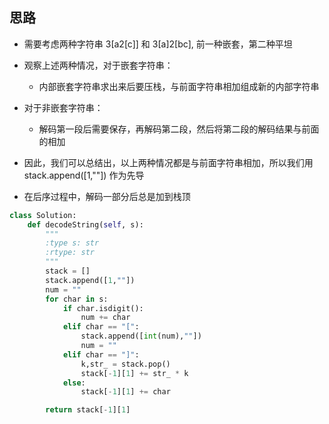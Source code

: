 ##  思路

- 需要考虑两种字符串 3[a2[c]] 和 3[a]2[bc], 前一种嵌套，第二种平坦
- 观察上述两种情况，对于嵌套字符串：
    - 内部嵌套字符串求出来后要压栈，与前面字符串相加组成新的内部字符串
- 对于非嵌套字符串：
    - 解码第一段后需要保存，再解码第二段，然后将第二段的解码结果与前面的相加


- 因此，我们可以总结出，以上两种情况都是与前面字符串相加，所以我们用 stack.append([1,""]) 作为先导
- 在后序过程中，解码一部分后总是加到栈顶

```Python
class Solution:
    def decodeString(self, s):
        """
        :type s: str
        :rtype: str
        """
        stack = []
        stack.append([1,""])
        num = ""
        for char in s:
            if char.isdigit():
                num += char
            elif char == "[":
                stack.append([int(num),""])
                num = ""
            elif char == "]":
                k,str_ = stack.pop()
                stack[-1][1] += str_ * k
            else:
                stack[-1][1] += char

        return stack[-1][1]
```